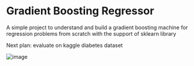 # Gradient Boosting Regressor
A simple project to understand and build a gradient boosting machine for regression problems from scratch with the support of sklearn library

Next plan: evaluate on kaggle diabetes dataset


![image](https://github.com/user-attachments/assets/37242c4c-060b-47af-a34e-5473fec77784)
